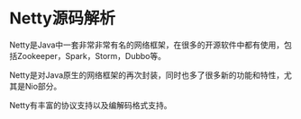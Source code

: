 # Netty源码解析



Netty是Java中一套非常非常有名的网络框架，在很多的开源软件中都有使用，包括Zookeeper，Spark，Storm，Dubbo等。

Netty是对Java原生的网络框架的再次封装，同时也多了很多新的功能和特性，尤其是Nio部分。

Netty有丰富的协议支持以及编解码格式支持。



